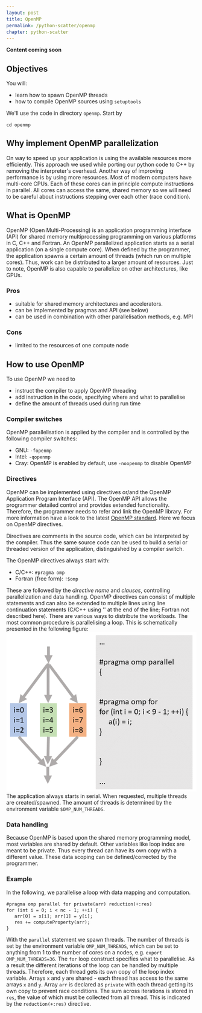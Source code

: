 ```yaml
---
layout: post
title: OpenMP
permalink: /python-scatter/openmp
chapter: python-scatter
---
```


**Content coming soon**

## Objectives

You will:

* learn how to spawn OpenMP threads
* how to compile OpenMP sources using `setuptools`

We'll use the code in directory `openmp`. Start by
```
cd openmp
```

## Why implement OpenMP parallelization

On way to speed up your application is using the available resources more efficiently. This approach we used while porting our python code to C++ by removing the interpreter's overhead.
Another way of improving performance is by using more resources. Most of modern computers have multi-core CPUs. Each of these cores can in principle compute instructions in parallel. All cores can access the same, shared memory so we will need to be careful about instructions stepping over each other (race condition).

## What is OpenMP

OpenMP (Open Multi-Processing) is an application programming interface (API) for shared memory multiprocessing programming on various platforms in C, C++ and Fortran.  An OpenMP parallelized application starts as a serial application (on a single compute core). When defined by the programmer, the application spawns a certain amount of threads (which run on multiple cores). Thus, work can be distributed to a larger amount of resources. Just to note, OpenMP is also capable to parallelize on other architectures, like GPUs.

### Pros

* suitable for shared memory architectures and accelerators.
* can be implemented by pragmas and API (see below)
* can be used in combination with other parallelisation methods, e.g. MPI

### Cons

* limited to the resources of one compute node

## How to use OpenMP
To use OpenMP we need to
* instruct the compiler to apply OpenMP threading
* add instruction in the code, specifying where and what to parallelise
* define the amount of threads used during run time

### Compiler switches
OpenMP parallelisation is applied by the compiler and is controlled by the following compiler switches:
* GNU: `-fopenmp`
* Intel: `-qopenmp`
* Cray: OpenMP is enabled by default, use `-noopenmp` to disable OpenMP

### Directives
OpenMP can be implemented using directives or/and the OpenMP Application Program Interface (API). The OpenMP API allows the programmer detailed control and provides extended functionality. Therefore, the programmer needs to refer and link the OpenMP library. For more information have a look to the latest [OpenMP standard](https://www.openmp.org/wp-content/uploads/openmp-4.5.pdf). Here we focus on OpenMP directives.

Directives are comments in the source code, which can be interpreted by the compiler. Thus the same source code can be used to build a serial or threaded version of the application, distinguished by a compiler switch.

The OpenMP directives always start with:
* C/C++: `#pragma omp`
* Fortran (free form): `!$omp`

These are followed by the _directive name_ and _clauses_, controlling parallelization and data handling. OpenMP directives can consist of multiple statements and can also be extended to multiple lines using line continuation statements (C/C++ using '\' at the end of the line; Fortran not described here).
There are various ways to distribute the workloads. The most common procedure is parallelising a loop. This is schematically presented in the following figure:
[![example-mpi-gather](images/example_omp_threads.png)](images/example_omp_threads.png)
The application always starts in serial. When requested, multiple threads are created/spawned. The amount of threads is determined by the environment variable `$OMP_NUM_THREADS`.

### Data handling
Because OpenMP is based upon the shared memory programming model, most variables are shared by default. Other variables like loop index are meant to be private. Thus every thread can have its own copy with a different value.
These data scoping can be defined/corrected by the programmer.  

### Example
In the following, we parallelise a loop with data mapping and computation.
```
#pragma omp parallel for private(arr) reduction(+:res)
for (int i = 0; i < nc - 1; ++i) {
   arr[0] = x[i]; arr[1] = y[i];
   res += computeProperty(arr);
}
```
With the `parallel` statement we spawn threads. The number of threads is set by the environment variable `OMP_NUM_THREADS`, which can be set to anything from 1 to the number of cores on a nodes, e.g. `export OMP_NUM_THREADS=36`. The `for` loop construct specifies what to parallelise. As a result the different iterations of the loop can be handled by multiple threads. Therefore, each thread gets its own copy of the loop index variable. Arrays `x` and `y` are shared - each thread has access to the same arrays `x` and `y`. Array `arr` is declared as `private` with each thread getting its own copy to prevent race conditions. The sum across iterations is stored in `res`, the value of which must be collected from all thread. This is indicated by the `reduction(+:res)` directive.

